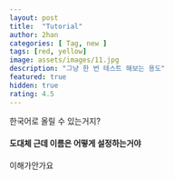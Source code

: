 ```yaml
---
layout: post
title:  "Tutorial"
author: 2han
categories: [ Tag, new ]
tags: [red, yellow]
image: assets/images/11.jpg
description: "그냥 한 번 테스트 해보는 용도"
featured: true
hidden: true
rating: 4.5
---
```


한국어로 올릴 수 있는거지?

#### 도대체 근데 이름은 어떻게 설정하는거야

이해가안가요


